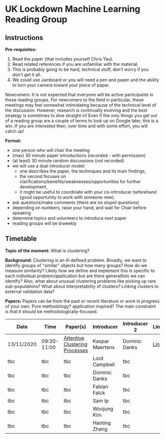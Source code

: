 # UK Lockdown Machine Learning Reading Group

## Instructions

**Pre-requisites:** 

1. Read the paper (that includes yourself Chris Yau).
2. Read related references if you are unfamiliar with the material.
3. This is probably going to be hard, technical stuff, don't worry if you don't get it all.
4. We could use Jamboard or you will need a pen and paper and the ability to turn your camera toward your piece of paper.

*Newcomers:* It is not expected that everyone will be active participants in these reading groups. For newcomers to the field in particular, these meetings may feel somewhat intimidating because of the technical level of the discussion. However, research is continually evolving and the best strategy is sometimes to dive straight in! Even if the only things you get out of a reading group are a couple of terms to look up on Google later, this is a win. If you are interested then, over time and with some effort, you will catch up!

**Format:** 

- one person who will chair the meeting
- (max) 30 minute paper introductions (recorded - with permission)
- (at least) 30 minute random discussions (not recorded)
- we will use a dual introducer model: 
  - one describes the paper, the techniques and its main findings, 
  - the second focuses on clarifications/benefits/weaknesses/opportunities for further development,
  - it might be useful to coordinate with your co-introducer beforehand (good opportunity to work with someone new).
- ask questions/make comments (there are *no stupid questions*)
- depending on numbers, raise your hand, and wait for Chair before speaking
- determine topics and volunteers to introduce next paper
- reading groups will be biweekly
  
## Timetable

**Topic of the moment:** What is clustering? 

**Background:** Clustering is an ill-defined problem. Broadly, we want to identify groups of "similar" objects but how many groups? How do we measure similarity? Likely how we define and implement this is specific to each individual problem/application but are there generalities we can identify? Also, what about unusual clustering problems like picking up rare sub-populations? What about interpretability of clusters? Linking clusters to external validation data? 

**Papers:** Papers can be from the past or recent literature or work in progress of your own. Pure methodology? application inspired? The main constraint is that it should be methodologically-focused.

| **Date** | **Time** | **Paper(s)** | **Introducer** | **Introducer 2** | Link |
| ---------| -------- | ------------ | -------------- | ---------------- | ---- | 
| 13/11/2020 | 09:30-11:00 | [Attentive Clustering Processes](https://arxiv.org/pdf/2010.15727.pdf) | Kaspar Maertens | Dominic Danks | [Link](attentive_clustering.md) |
| tbc | tbc | tbc | Lord Campbell | tbc |
| tbc | tbc | tbc | Dominic Danks | tbc |
| tbc | tbc | tbc | Fabian Falck | tbc |
| tbc | tbc | tbc | Sam Ip | tbc |
| tbc | tbc | tbc | Woojung Kim | tbc |
| tbc | tbc | tbc | Haoting Zhang | tbc |

